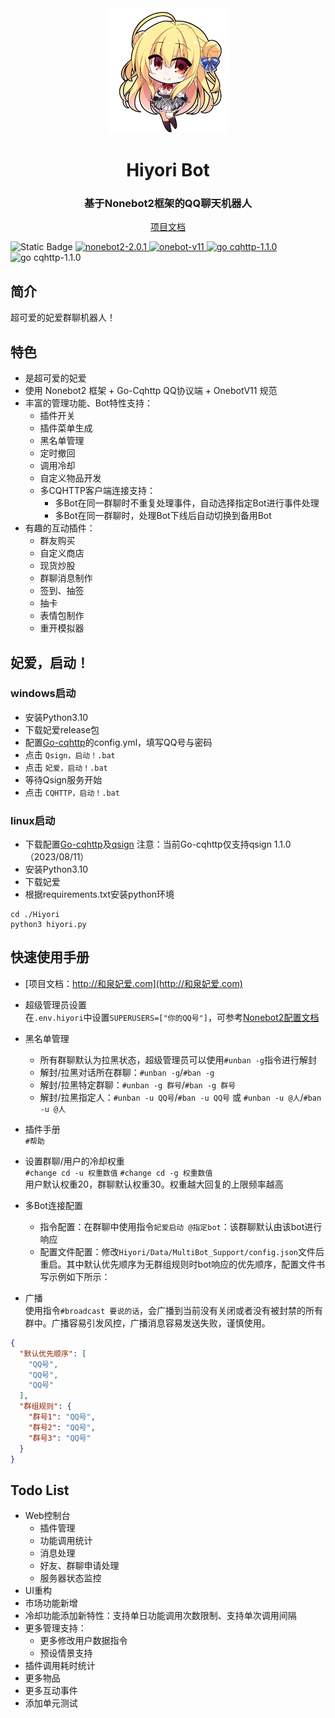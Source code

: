 <div align="center">
    <a href="https://Hiyori.vip">
        <img src="https://github.com/jiangyuxiaoxiao/Hiyori/blob/master/Hiyori/Data/Web/ZSign/assets/catch02.png?raw=true" alt="Hiyori" style="height: 200px;width: auto">
    </a>
    <h1>Hiyori Bot</h1>
    <h3>基于Nonebot2框架的QQ聊天机器人</h3>
    <a href="http://和泉妃爱.com">
       项目文档
    </a>
    <p align="left">
      <img alt="Static Badge" src="https://img.shields.io/badge/python-3.10+-blue">
      <a href="https://github.com/nonebot/nonebot2">
        <img alt="nonebot2-2.0.1" src="https://img.shields.io/badge/nonebot2-2.0.1-orange">
      </a>
      <a href="https://github.com/nonebot/adapter-onebot">
        <img alt="onebot-v11" src="https://img.shields.io/badge/onebot-V11-orange">
      </a>
      <a href="https://github.com/Mrs4s/go-cqhttp">
        <img alt="go cqhttp-1.1.0" src="https://img.shields.io/badge/go cqhttp-1.1.0-orange">
      </a>
      <img alt="go cqhttp-1.1.0" src="https://img.shields.io/badge/QQ群-471138696-orange">
    </p>  

</div>

## 简介

超可爱的妃爱群聊机器人！

## 特色

+ 是超可爱的妃爱
+ 使用 Nonebot2 框架 + Go-Cqhttp QQ协议端 + OnebotV11 规范
+ 丰富的管理功能、Bot特性支持：
    + 插件开关
    + 插件菜单生成
    + 黑名单管理
    + 定时撤回
    + 调用冷却
    + 自定义物品开发
    + 多CQHTTP客户端连接支持：
        + 多Bot在同一群聊时不重复处理事件，自动选择指定Bot进行事件处理
        + 多Bot在同一群聊时，处理Bot下线后自动切换到备用Bot
+ 有趣的互动插件：
    + 群友购买
    + 自定义商店
    + 现货炒股
    + 群聊消息制作
    + 签到、抽签
    + 抽卡
    + 表情包制作
    + 重开模拟器

## 妃爱，启动！

### windows启动

+ 安装Python3.10
+ 下载妃爱release包
+ 配置[Go-cqhttp](https://github.com/Mrs4s/go-cqhttp)的config.yml，填写QQ号与密码
+ 点击 `Qsign，启动！.bat`
+ 点击 `妃爱，启动！.bat`
+ 等待Qsign服务开始
+ 点击 `CQHTTP，启动！.bat`

### linux启动

+ 下载配置[Go-cqhttp](https://github.com/Mrs4s/go-cqhttp)及[qsign](https://github.com/fuqiuluo/unidbg-fetch-qsign) 注意：当前Go-cqhttp仅支持qsign
  1.1.0（2023/08/11）
+ 安装Python3.10
+ 下载妃爱
+ 根据requirements.txt安装python环境

```shell
cd ./Hiyori
python3 hiyori.py
```

## 快速使用手册

+ [项目文档：http://和泉妃爱.com](http://和泉妃爱.com)

+ 超级管理员设置    
  在`.env.hiyori`中设置`SUPERUSERS=["你的QQ号"]`，可参考[Nonebot2配置文档](https://nonebot.dev/docs/appendices/config#superusers)

+ 黑名单管理
    + 所有群聊默认为拉黑状态，超级管理员可以使用`#unban -g`指令进行解封
    + 解封/拉黑对话所在群聊：`#unban -g`/`#ban -g`
    + 解封/拉黑特定群聊：`#unban -g 群号`/`#ban -g 群号`
    + 解封/拉黑指定人：`#unban -u QQ号`/`#ban -u QQ号` 或 `#unban -u @人`/`#ban -u @人`

+ 插件手册  
  `#帮助`

+ 设置群聊/用户的冷却权重  
  `#change cd -u 权重数值` `#change cd -g 权重数值`  
  用户默认权重20，群聊默认权重30。权重越大回复的上限频率越高

+ 多Bot连接配置
    + 指令配置：在群聊中使用指令`妃爱启动 @指定bot`：该群聊默认由该bot进行响应
    + 配置文件配置：修改`Hiyori/Data/MultiBot_Support/config.json`文件后重启。其中默认优先顺序为无群组规则时bot响应的优先顺序，配置文件书写示例如下所示：
+ 广播  
  使用指令`#broadcast 要说的话`，会广播到当前没有关闭或者没有被封禁的所有群中。广播容易引发风控，广播消息容易发送失败，谨慎使用。

```json
{
  "默认优先顺序": [
    "QQ号",
    "QQ号",
    "QQ号"
  ],
  "群组规则": {
    "群号1": "QQ号",
    "群号2": "QQ号",
    "群号3": "QQ号"
  }
}
```

## Todo List

+ Web控制台
    + 插件管理
    + 功能调用统计
    + 消息处理
    + 好友、群聊申请处理
    + 服务器状态监控
+ UI重构
+ 市场功能新增
+ 冷却功能添加新特性：支持单日功能调用次数限制、支持单次调用间隔
+ 更多管理支持：
    + 更多修改用户数据指令
    + 预设情景支持
+ 插件调用耗时统计
+ 更多物品
+ 更多互动事件
+ 添加单元测试